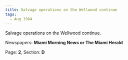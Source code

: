 ```yaml
---  
title: Salvage operations on the Wellwood continue  
tags:  
  - Aug 1984  
---  
```

  
Salvage operations on the Wellwood continue.  
  
Newspapers: **Miami Morning News or The Miami Herald**  
  
Page: **2**, Section: **D** 
